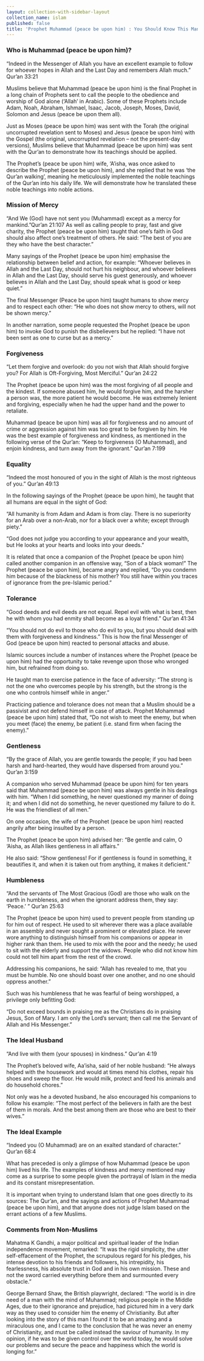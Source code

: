 ```yaml
---
layout: collection-with-sidebar-layout
collection_name: islam
published: false
title: 'Prophet Muhammad (peace be upon him) : You Should Know This Man'
---
```


### Who is Muhammad (peace be upon him)?
“Indeed in the Messenger of Allah you have an excellent example to follow for whoever hopes in Allah and the Last Day and remembers Allah much.” Qur’an 33:21

Muslims believe that Muhammad (peace be upon him) is the final Prophet in a long chain of Prophets sent to call the people to the obedience and worship of God alone (‘Allah’ in Arabic). Some of these Prophets include Adam, Noah, Abraham, Ishmael, Isaac, Jacob, Joseph, Moses, David, Solomon and Jesus (peace be upon them all).

Just as Moses (peace be upon him) was sent with the Torah (the original uncorrupted revelation sent to Moses) and Jesus (peace be upon him) with the Gospel (the original, uncorrupted revelation – not the present-day versions), Muslims believe that Muhammad (peace be upon him) was sent with the Qur’an to demonstrate how its teachings should be applied.

The Prophet’s (peace be upon him) wife, ‘A’isha, was once asked to describe the Prophet (peace be upon him), and she replied that he was ‘the Qur’an walking’, meaning he meticulously implemented the noble teachings of the Qur’an into his daily life. We will demonstrate how he translated these noble teachings into noble actions.

### Mission of Mercy
“And We (God) have not sent you (Muhammad) except as a mercy for mankind.”Qur’an 21:107
As well as calling people to pray, fast and give charity, the Prophet (peace be upon him) taught that one’s faith in God should also affect one’s treatment of others. He said: “The best of you are they who have the best character.”

Many sayings of the Prophet (peace be upon him) emphasise the relationship between belief and action, for example: “Whoever believes in Allah and the Last Day, should not hurt his neighbour, and whoever believes in Allah and the Last Day, should serve his guest generously, and whoever believes in Allah and the Last Day, should speak what is good or keep quiet.”

The final Messenger (Peace be upon him) taught humans to show mercy and to respect each other: “He who does not show mercy to others, will not be shown mercy.”

In another narration, some people requested the Prophet (peace be upon him) to invoke God to punish the disbelievers but he replied: “I have not been sent as one to curse but as a mercy.”

### Forgiveness
“Let them forgive and overlook: do you not wish that Allah should forgive you? For Allah is Oft-Forgiving, Most Merciful.” Qur’an 24:22

The Prophet (peace be upon him) was the most forgiving of all people and the kindest. If someone abused him, he would forgive him, and the harsher a person was, the more patient he would become. He was extremely lenient and forgiving, especially when he had the upper hand and the power to retaliate.

Muhammad (peace be upon him) was all for forgiveness and no amount of crime or aggression against him was too great to be forgiven by him. He was the best example of forgiveness and kindness, as mentioned in the following verse of the Qur’an: “Keep to forgiveness (O Muhammad), and enjoin kindness, and turn away from the ignorant.” Qur’an 7:199

### Equality
“Indeed the most honoured of you in the sight of Allah is the most righteous of you.” Qur’an 49:13

In the following sayings of the Prophet (peace be upon him), he taught that all humans are equal in the sight of God:

“All humanity is from Adam and Adam is from clay. There is no superiority for an Arab over a non-Arab, nor for a black over a white; except through piety.”

“God does not judge you according to your appearance and your wealth, but He looks at your hearts and looks into your deeds.”

It is related that once a companion of the Prophet (peace be upon him) called another companion in an offensive way, “Son of a black woman!” The Prophet (peace be upon him), became angry and replied, “Do you condemn him because of the blackness of his mother? You still have within you traces of ignorance from the pre-Islamic period.”

### Tolerance
“Good deeds and evil deeds are not equal. Repel evil with what is best, then he with whom you had enmity shall become as a loyal friend.” Qur’an 41:34

“You should not do evil to those who do evil to you, but you should deal with them with forgiveness and kindness.” This is how the final Messenger of God (peace be upon him) reacted to personal attacks and abuse.

Islamic sources include a number of instances where the Prophet (peace be upon him) had the opportunity to take revenge upon those who wronged him, but refrained from doing so.

He taught man to exercise patience in the face of adversity: “The strong is not the one who overcomes people by his strength, but the strong is the one who controls himself while in anger.”

Practicing patience and tolerance does not mean that a Muslim should be a passivist and not defend himself in case of attack. Prophet Mohammad (peace be upon him) stated that, “Do not wish to meet the enemy, but when you meet (face) the enemy, be patient (i.e. stand firm when facing the enemy).”

### Gentleness
“By the grace of Allah, you are gentle towards the people; if you had been harsh and hard-hearted, they would have dispersed from around you.” Qur’an 3:159

A companion who served Muhammad (peace be upon him) for ten years said that Muhammad (peace be upon him) was always gentle in his dealings with him. “When I did something, he never questioned my manner of doing it; and when I did not do something, he never questioned my failure to do it. He was the friendliest of all men.”

On one occasion, the wife of the Prophet (peace be upon him) reacted angrily after being insulted by a person.

The Prophet (peace be upon him) advised her: “Be gentle and calm, O ‘Aisha, as Allah likes gentleness in all affairs.”

He also said: “Show gentleness! For if gentleness is found in something, it beautifies it, and when it is taken out from anything, it makes it deficient.”

### Humbleness
“And the servants of The Most Gracious (God) are those who walk on the earth in humbleness, and when the ignorant address them, they say: ‘Peace.’ ” Qur’an 25:63

The Prophet (peace be upon him) used to prevent people from standing up for him out of respect. He used to sit wherever there was a place available in an assembly and never sought a prominent or elevated place. He never wore anything to distinguish himself from his companions or appear in higher rank than them. He used to mix with the poor and the needy; he used to sit with the elderly and support the widows. People who did not know him could not tell him apart from the rest of the crowd.

Addressing his companions, he said: “Allah has revealed to me, that you must be humble. No one should boast over one another, and no one should oppress another.”

Such was his humbleness that he was fearful of being worshipped, a privilege only befitting God:

“Do not exceed bounds in praising me as the Christians do in praising Jesus, Son of Mary. I am only the Lord’s servant; then call me the Servant of Allah and His Messenger.”

### The Ideal Husband
“And live with them (your spouses) in kindness.” Qur’an 4:19

The Prophet’s beloved wife, Aa’isha, said of her noble husband: “He always helped with the housework and would at times mend his clothes, repair his shoes and sweep the floor. He would milk, protect and feed his animals and do household chores.”

Not only was he a devoted husband, he also encouraged his companions to follow his example: “The most perfect of the believers in faith are the best of them in morals. And the best among them are those who are best to their wives.”

### The Ideal Example
“Indeed you (O Muhammad) are on an exalted standard of character.” Qur’an 68:4

What has preceded is only a glimpse of how Muhammad (peace be upon him) lived his life. The examples of kindness and mercy mentioned may come as a surprise to some people given the portrayal of Islam in the media and its constant misrepresentation.

It is important when trying to understand Islam that one goes directly to its sources: The Qur’an, and the sayings and actions of Prophet Muhammad (peace be upon him), and that anyone does not judge Islam based on the errant actions of a few Muslims.

### Comments from Non-Muslims
Mahatma K Gandhi, a major political and spiritual leader of the Indian independence movement, remarked: “It was the rigid simplicity, the utter self-effacement of the Prophet, the scrupulous regard for his pledges, his intense devotion to his friends and followers, his intrepidity, his fearlessness, his absolute trust in God and in his own mission. These and not the sword carried everything before them and surmounted every obstacle.”

George Bernard Shaw, the British playwright, declared: “The world is in dire need of a man with the mind of Muhammad; religious people in the Middle Ages, due to their ignorance and prejudice, had pictured him in a very dark way as they used to consider him the enemy of Christianity. But after looking into the story of this man I found it to be an amazing and a miraculous one, and I came to the conclusion that he was never an enemy of Christianity, and must be called instead the saviour of humanity. In my opinion, if he was to be given control over the world today, he would solve our problems and secure the peace and happiness which the world is longing for.”
